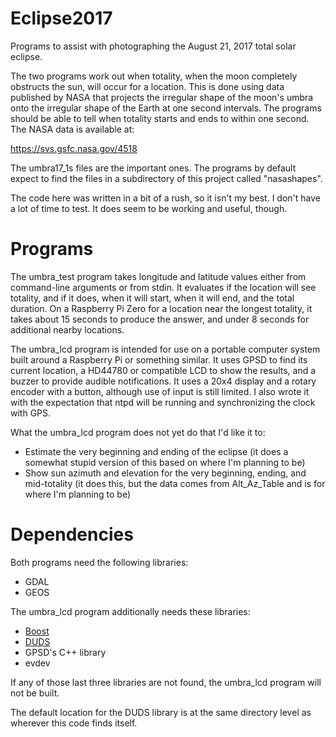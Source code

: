 # Eclipse2017
Programs to assist with photographing the August 21, 2017 total solar eclipse.

The two programs work out when totality, when the moon completely obstructs the sun, will occur 
for a location. This is done using data published by NASA that projects the irregular shape of 
the moon's umbra onto the irregular shape of the Earth at one second intervals. The programs 
should be able to tell when totality starts and ends to within one second. The NASA data is 
available at:

https://svs.gsfc.nasa.gov/4518

The umbra17_1s files are the important ones. The programs by default expect to find the files in 
a subdirectory of this project called "nasashapes".

The code here was written in a bit of a rush, so it isn't my best. I don't have a lot of time to 
test. It does seem to be working and useful, though.

# Programs

The umbra_test program takes longitude and latitude values either from command-line arguments or 
from stdin. It evaluates if the location will see totality, and if it does, when it will start, 
when it will end, and the total duration. On a Raspberry Pi Zero for a location near the 
longest totality, it takes about 15 seconds to produce the answer, and under 8 seconds for 
additional nearby locations.

The umbra_lcd program is intended for use on a portable computer system built around a Raspberry 
Pi or something similar. It uses GPSD to find its current location, a HD44780 or compatible LCD to show the results, and a buzzer to provide audible notifications. It uses a 20x4 display and a rotary encoder with a button, although use of input is still limited. I also wrote it with the expectation that ntpd will be running and synchronizing the clock with GPS.

What the umbra_lcd program does not yet do that I'd like it to:
 - Estimate the very beginning and ending of the eclipse (it does a somewhat stupid version of this based on where I'm planning to be)
 - Show sun azimuth and elevation for the very beginning, ending, and mid-totality (it does this, but the data comes from Alt_Az_Table and is for where I'm planning to be)

# Dependencies

Both programs need the following libraries:
 - GDAL
 - GEOS

The umbra_lcd program additionally needs these libraries:
 - [Boost](http://www.boost.org/)
 - [DUDS](https://github.com/jjackowski/duds)
 - GPSD's C++ library
 - evdev

If any of those last three libraries are not found, the umbra_lcd program will not be built.

The default location for the DUDS library is at the same directory level as wherever this code finds itself.
